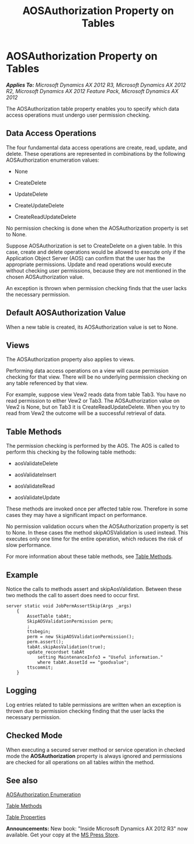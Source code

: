 ﻿---
title: AOSAuthorization Property on Tables
TOCTitle: AOSAuthorization Property on Tables
ms:assetid: d8636a4b-4053-4cff-99a5-190ace30080a
ms:mtpsurl: https://msdn.microsoft.com/en-us/library/Bb278259(v=AX.60)
ms:contentKeyID: 35252066
ms.date: 05/18/2015
mtps_version: v=AX.60
---

# AOSAuthorization Property on Tables 


_**Applies To:** Microsoft Dynamics AX 2012 R3, Microsoft Dynamics AX 2012 R2, Microsoft Dynamics AX 2012 Feature Pack, Microsoft Dynamics AX 2012_

The AOSAuthorization table property enables you to specify which data access operations must undergo user permission checking.

## Data Access Operations

The four fundamental data access operations are create, read, update, and delete. These operations are represented in combinations by the following AOSAuthorization enumeration values:

  - None

  - CreateDelete

  - UpdateDelete

  - CreateUpdateDelete

  - CreateReadUpdateDelete

No permission checking is done when the AOSAuthorization property is set to None.

Suppose AOSAuthorization is set to CreateDelete on a given table. In this case, create and delete operations would be allowed to execute only if the Application Object Server (AOS) can confirm that the user has the appropriate permissions. Update and read operations would execute without checking user permissions, because they are not mentioned in the chosen AOSAuthorization value.

An exception is thrown when permission checking finds that the user lacks the necessary permission.

## Default AOSAuthorization Value

When a new table is created, its AOSAuthorization value is set to None.

## Views

The AOSAuthorization property also applies to views.

Performing data access operations on a view will cause permission checking for that view. There will be no underlying permission checking on any table referenced by that view.

For example, suppose view Vew2 reads data from table Tab3. You have no read permission to either Vew2 or Tab3. The AOSAuthorization value on Vew2 is None, but on Tab3 it is CreateReadUpdateDelete. When you try to read from Vew2 the outcome will be a successful retrieval of data.

## Table Methods

The permission checking is performed by the AOS. The AOS is called to perform this checking by the following table methods:

  - aosValidateDelete

  - aosValidateInsert

  - aosValidateRead

  - aosValidateUpdate

These methods are invoked once per affected table row. Therefore in some cases they may have a significant impact on performance.

No permission validation occurs when the AOSAuthorization property is set to None. In these cases the method skipAOSValidation is used instead. This executes only one time for the entire operation, which reduces the risk of slow performance.

For more information about these table methods, see [Table Methods](https://msdn.microsoft.com/en-us/library/aa625830\(v=ax.60\)).

## Example

Notice the calls to methods assert and skipAosValidation. Between these two methods the call to assert does need to occur first.

```X++
server static void JobPermAssertSkip(Args _args)
    {
        AssetTable tabAt;
        SkipAOSValidationPermission perm;
        ;
        ttsbegin;
        perm = new SkipAOSValidationPermission();
        perm.assert();
        tabAt.skipAosValidation(true);
        update_recordset tabAt
            setting MaintenanceInfo3 = "Useful information."
            where tabAt.AssetId == "goodvalue";
        ttscommit;
    }
```

## Logging

Log entries related to table permissions are written when an exception is thrown due to permission checking finding that the user lacks the necessary permission.

## Checked Mode

When executing a secured server method or service operation in checked mode the **AOSAuthorization** property is always ignored and permissions are checked for all operations on all tables within the method.

## See also

[AOSAuthorization Enumeration](https://msdn.microsoft.com/en-us/library/gg882028\(v=ax.60\))

[Table Methods](https://msdn.microsoft.com/en-us/library/aa625830\(v=ax.60\))

[Table Properties](https://msdn.microsoft.com/en-us/library/aa871620\(v=ax.60\))

  
**Announcements:** New book: "Inside Microsoft Dynamics AX 2012 R3" now available. Get your copy at the [MS Press Store](https://www.microsoftpressstore.com/store/inside-microsoft-dynamics-ax-2012-r3-9780735685109).

